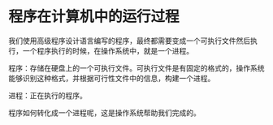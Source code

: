 # 程序在计算机中的运行过程

我们使用高级程序设计语言编写的程序，最终都需要变成一个可执行文件然后执行，一个程序执行的时候，在操作系统中，就是一个进程。

程序：存储在硬盘上的一个可执行文件。可执行文件是有固定的格式的，操作系统能够识别这种格式，并根据可行性文件中的信息，构建一个进程。



进程：正在执行的程序。

程序如何转化成一个进程呢，这是操作系统帮助我们完成的。
